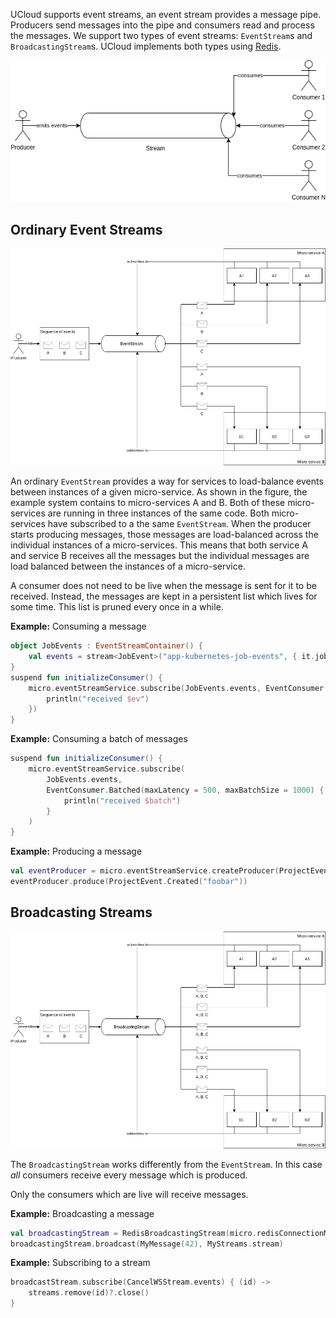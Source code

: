 UCloud supports event streams, an event stream provides a message pipe. Producers send messages into the pipe and
consumers read and process the messages. We support two types of event streams: `EventStream`s and 
`BroadcastingStream`s. UCloud implements both types using [Redis](https://redis.io).

![](/backend/service-lib/wiki/micro/generic_stream.png)

## Ordinary Event Streams

![](/backend/service-lib/wiki/micro/normal_stream.png)

An ordinary `EventStream` provides a way for services to load-balance events between instances of a given micro-service.
As shown in the figure, the example system contains to micro-services A and B. Both of these micro-services are running
in three instances of the same code. Both micro-services have subscribed to a the same `EventStream`. When the producer
starts producing messages, those messages are load-balanced across the individual instances of a micro-services. This
means that both service A and service B receives all the messages but the individual messages are load balanced between
the instances of a micro-service.

A consumer does not need to be live when the message is sent for it to be received. Instead, the messages are kept in
a persistent list which lives for some time. This list is pruned every once in a while.

__Example:__ Consuming a message

```kotlin
object JobEvents : EventStreamContainer() {
    val events = stream<JobEvent>("app-kubernetes-job-events", { it.jobName })
}
suspend fun initializeConsumer() {
    micro.eventStreamService.subscribe(JobEvents.events, EventConsumer.Immediate { ev ->
        println("received $ev")
    })
}
```

__Example:__ Consuming a batch of messages

```kotlin
suspend fun initializeConsumer() {
    micro.eventStreamService.subscribe(
        JobEvents.events, 
        EventConsumer.Batched(maxLatency = 500, maxBatchSize = 1000) { batch ->
            println("received $batch")
        }
    )
}
```

__Example:__ Producing a message

```kotlin
val eventProducer = micro.eventStreamService.createProducer(ProjectEvents.events)
eventProducer.produce(ProjectEvent.Created("foobar"))
```

## Broadcasting Streams

![](/backend/service-lib/wiki/micro/broadcasting_stream.png)

The `BroadcastingStream` works differently from the `EventStream`. In this case _all_ consumers receive every message
which is produced.

Only the consumers which are live will receive messages.

__Example:__ Broadcasting a message

```kotlin
val broadcastingStream = RedisBroadcastingStream(micro.redisConnectionManager)
broadcastingStream.broadcast(MyMessage(42), MyStreams.stream)
```

__Example:__ Subscribing to a stream

```kotlin
broadcastStream.subscribe(CancelWSStream.events) { (id) ->
    streams.remove(id)?.close()
}
```
